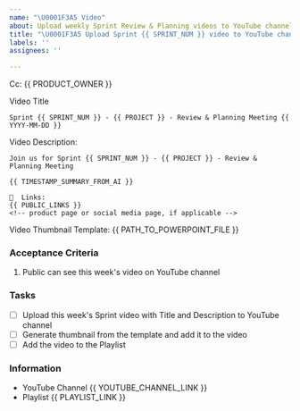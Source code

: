 ```yaml
---
name: "\U0001F3A5 Video"
about: Upload weekly Sprint Review & Planning videos to YouTube channel
title: "\U0001F3A5 Upload Sprint {{ SPRINT_NUM }} video to YouTube channel"
labels: ''
assignees: ''

---
```


Cc: {{ PRODUCT_OWNER }}

Video Title
```
Sprint {{ SPRINT_NUM }} - {{ PROJECT }} - Review & Planning Meeting {{ YYYY-MM-DD }}
```

Video Description:
```
Join us for Sprint {{ SPRINT_NUM }} - {{ PROJECT }} - Review & Planning Meeting

{{ TIMESTAMP_SUMMARY_FROM_AI }}

🔗  Links:
{{ PUBLIC_LINKS }}
<!-- product page or social media page, if applicable -->

```

Video Thumbnail Template:
{{ PATH_TO_POWERPOINT_FILE }}
<!--
Thumbnail Generation - take a screenshot in PowerPoint fullscreen mode (1920x1080)
 -->

### Acceptance Criteria
1. Public can see this week's video on YouTube channel

### Tasks
- [ ] Upload this week's Sprint video with Title and Description to YouTube channel
- [ ] Generate thumbnail from the template and add it to the video
- [ ] Add the video to the Playlist

### Information
- YouTube Channel {{ YOUTUBE_CHANNEL_LINK }}
- Playlist {{ PLAYLIST_LINK }}
